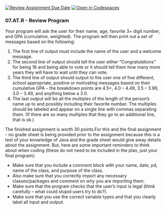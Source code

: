 [![Review Assignment Due Date](https://classroom.github.com/assets/deadline-readme-button-22041afd0340ce965d47ae6ef1cefeee28c7c493a6346c4f15d667ab976d596c.svg)](https://classroom.github.com/a/--aRrXtz)
[![Open in Codespaces](https://classroom.github.com/assets/launch-codespace-2972f46106e565e64193e422d61a12cf1da4916b45550586e14ef0a7c637dd04.svg)](https://classroom.github.com/open-in-codespaces?assignment_repo_id=20430448)
<h3>07.AT.R - Review Program</h3>
<p>Your program will ask the user for their name, age, favorite 3+ digit number, and GPA  (cumulative, weighted). The program will then print out a set of messages based on the following:  </p>
<ol>
  <li>The first line of output must include the name of the user and a welcome message.</li>
<li>The second line of output should tell the user either “Congratulations” for being 18 and  being able to vote or it should tell them how many more years they will have to wait until they  can vote.  </li>
<li>The third line of output should output to the user one of five different, school appropriate,  positive or motivating messages based on their cumulative GPA – the breakdown points are  4.5+, 4.0 – 4.49, 3.5 – 3.99, 3.0 – 3.49, and anything below a 3.0.  </li>
<li>The last output will be all the multiples of the length of the person’s name up to and possibly  including their favorite number. The multiples should be labeled and appear on a single line  with commas separating them. (If there are so many multiples that they go to an additional  line, that is ok.)  </li>
</ol>

  <p>The finished assignment is worth 30 points.For this and the final assignment - no grade sheet is being provided prior to the  assignment because this is a test of your knowledge of Java and the grade sheet would give away details about the assignment. But, here are some important reminders to think about when coding (these do not need to be included in the plan, just your final program):  </p>
<ul><li>Make sure that you include a comment block with your name, date, pd, name of the class, and  purpose of the class.  </li>
<li>Also make sure that you correctly import any necessary classes/packages and comment on why  you are importing them.  </li>
<li>Make sure that the program checks that the user’s input is legal (think carefully – what could  stupid users try to do?). </li> 
<li>Make sure that you use the correct variable types and that you clearly label all input and output. 
</li></ul>

